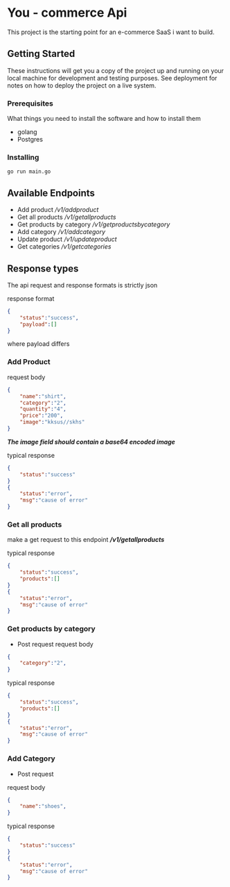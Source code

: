# You - commerce Api

This project is the starting point for an e-commerce SaaS i want to build.

## Getting Started

These instructions will get you a copy of the project up and running on your local machine for development and testing purposes. See deployment for notes on how to deploy the project on a live system.

### Prerequisites

What things you need to install the software and how to install them

- golang
- Postgres

### Installing

```golang
go run main.go
```

## Available Endpoints

- Add product */v1/addproduct*
- Get all products */v1/getallproducts*
- Get products by category */v1/getproductsbycategory*
- Add category */v1/addcategory*
- Update product */v1/updateproduct*
- Get categories */v1/getcategories*

## Response types
The api request and response formats is strictly json

response format 
```json
{
    "status":"success",
    "payload":[]
}
```

where payload differs


### Add Product

request body 

```json
{
    "name":"shirt",
    "category":"2",
    "quantity":"4",
    "price":"200",
    "image":"kksus//skhs"
}
```
***The image field should contain a base64 encoded image***

typical response 

```json
{
    "status":"success"
}
{
    "status":"error",
    "msg":"cause of error"
}
```
### Get all products
make a get request to this endpoint ***/v1/getallproducts***
<!-- request body 

```json
{
    "name":"shirt",
    "category":"2",
    "quantity":"4",
    "price":"200",
    "image":"kksus//skhs"
}
``` -->
<!-- ***The image field should contain a base64 encoded image*** -->

typical response 

```json
{
    "status":"success",
    "products":[]
}
{
    "status":"error",
    "msg":"cause of error"
}
```

### Get products by category
 - Post request
request body 

```json
{
    "category":"2",
}
```

typical response 

```json
{
    "status":"success",
    "products":[]
}
{
    "status":"error",
    "msg":"cause of error"
}
```

### Add Category

- Post request

request body 

```json
{
    "name":"shoes",
}
```

typical response 

```json
{
    "status":"success"
}
{
    "status":"error",
    "msg":"cause of error"
}
```